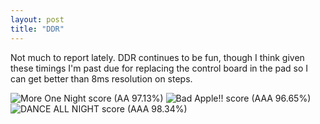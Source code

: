 ```yaml
---
layout: post
title: "DDR"
---
```


Not much to report lately.  DDR continues to be fun, though I think given these
timings I'm past due for replacing the control board in the pad so I can get
better than 8ms resolution on steps.

![More One Night score (AA 97.13%)](/assets/post-img/moreonenight.jpg)
![Bad Apple!! score (AAA 96.65%)](/assets/post-img/badapple.jpg)
![DANCE ALL NIGHT score (AAA 98.34%)](/assets/post-img/danceallnight.jpg)
